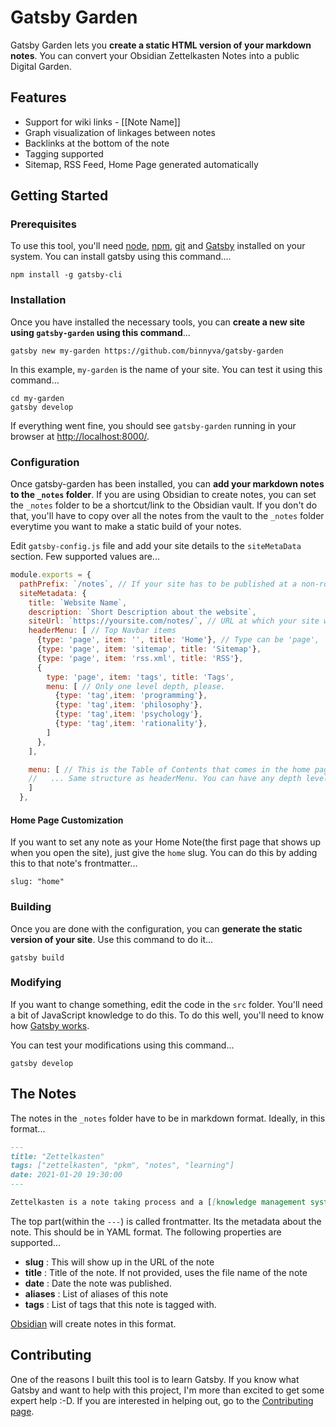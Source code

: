 # Gatsby Garden

Gatsby Garden lets you **create a static HTML version of your markdown notes**. You can convert your Obsidian Zettelkasten Notes into a public Digital Garden.

## Features

- Support for wiki links - \[\[Note Name\]\]
- Graph visualization of linkages between notes
- Backlinks at the bottom of the note
- Tagging supported
- Sitemap, RSS Feed, Home Page generated automatically

## Getting Started

### Prerequisites

To use this tool, you'll need [node](https://nodejs.org/en/download/), [npm](https://www.npmjs.com/get-npm), [git](https://git-scm.com/downloads) and [Gatsby](https://www.gatsbyjs.com/docs/tutorial/part-zero/) installed on your system. You can install gatsby using this command....

```
npm install -g gatsby-cli
```

### Installation

Once you have installed the necessary tools, you can **create a new site using `gatsby-garden` using this command**...

```
gatsby new my-garden https://github.com/binnyva/gatsby-garden
```

In this example, `my-garden` is the name of your site. You can test it using this command...

```
cd my-garden
gatsby develop
```

If everything went fine, you should see `gatsby-garden` running in your browser at <http://localhost:8000/>.

### Configuration

Once gatsby-garden has been installed, you can **add your markdown notes to the `_notes` folder**. If you are using Obsidian to create notes, you can set the `_notes` folder to be a shortcut/link to the Obsidian vault. If you don't do that, you'll have to copy over all the notes from the vault to the `_notes` folder everytime you want to make a static build of your notes.

Edit `gatsby-config.js` file and add your site details to the `siteMetaData` section. Few supported values are...

```js
module.exports = {
  pathPrefix: `/notes`, // If your site has to be published at a non-root location, use this to specify the base folder. You'll see this in effect ONLY when you build the site with the 'gatsby build --prefix-paths' command. See <https://www.gatsbyjs.com/docs/how-to/previews-deploys-hosting/path-prefix/> for more details.
  siteMetadata: {
    title: `Website Name`,
    description: `Short Description about the website`,
    siteUrl: `https://yoursite.com/notes/`, // URL at which your site will be published
    headerMenu: [ // Top Navbar items
      {type: 'page', item: '', title: 'Home'}, // Type can be 'page', 'note', 'tag', or 'link'
      {type: 'page', item: 'sitemap', title: 'Sitemap'},
      {type: 'page', item: 'rss.xml', title: 'RSS'},
      {
        type: 'page', item: 'tags', title: 'Tags',
        menu: [ // Only one level depth, please.
          {type: 'tag',item: 'programming'},
          {type: 'tag',item: 'philosophy'},
          {type: 'tag',item: 'psychology'},
          {type: 'tag',item: 'rationality'},
        ]
      },
    ],

    menu: [ // This is the Table of Contents that comes in the home page if a homeNote is not specified. It can be much longer than the header menu.
    //   ... Same structure as headerMenu. You can have any depth level - multiple menus can be nested.
    ]
  },
```

#### Home Page Customization

If you want to set any note as your Home Note(the first page that shows up when you open the site), just give the `home` slug. You can do this by adding this to that note's frontmatter...

```
slug: "home"
```

### Building

Once you are done with the configuration, you can **generate the static version of your site**. Use this command to do it...

```
gatsby build
```

### Modifying

If you want to change something, edit the code in the `src` folder. You'll need a bit of JavaScript knowledge to do this. To do this well, you'll need to know how [Gatsby works](https://www.gatsbyjs.com/docs/tutorial/).

You can test your modifications using this command...

```
gatsby develop
```

## The Notes

The notes in the `_notes` folder have to be in markdown format. Ideally, in this format...

```markdown
---
title: "Zettelkasten"
tags: ["zettelkasten", "pkm", "notes", "learning"]
date: 2021-01-20 19:30:00
---

Zettelkasten is a note taking process and a [[knowledge management system]].
```

The top part(within the `---`) is called frontmatter. Its the metadata about the note. This should be in YAML format. The following properties are supported...

- **slug** : This will show up in the URL of the note
- **title** : Title of the note. If not provided, uses the file name of the note
- **date** : Date the note was published.
- **aliases** : List of aliases of this note
- **tags** : List of tags that this note is tagged with.

[Obsidian](https://obsidian.md/) will create notes in this format.

## Contributing

One of the reasons I built this tool is to learn Gatsby. If you know what Gatsby and want to help with this project, I'm more than excited to get some expert help :-D. If you are interested in helping out, go to the [Contributing page](https://github.com/binnyva/gatsby-garden/blob/master/CONTRIBUTING.md).

<!-- ## Other Tools

Other Tools to Generate Static Sites from Obsidian Notes...

### Gatsby

- <https://github.com/johno/digital-garden>
- <https://github.com/mathieudutour/gatsby-digital-garden>
- <https://www.gatsbyjs.com/plugins/@westegg/gatsby-theme-digital-garden/>
- <https://www.gatsbyjs.com/plugins/gatsby-theme-networked-thought/>
- <https://www.gatsbyjs.com/plugins/gatsby-theme-garden/>
- <https://www.gatsbyjs.com/plugins/@maiertech/gatsby-theme-digital-garden/>

### Others

- <https://github.com/binyamin/eleventy-garden>
- <https://github.com/maximevaillancourt/digital-garden-jekyll-template>
 -->